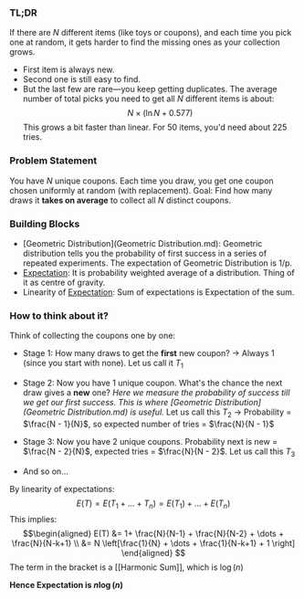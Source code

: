 ### TL;DR

If there are $N$ different items (like toys or coupons), and each time you pick one at random, it gets harder to find the missing ones as your collection grows.
* First item is always new.
* Second one is still easy to find.
* But the last few are rare—you keep getting duplicates.
The average number of total picks you need to get all $N$ different items is about:
$$
N \times (\ln N + 0.577)
$$
This grows a bit faster than linear. For 50 items, you'd need about 225 tries.

### Problem Statement

You have $N$ unique coupons. Each time you draw, you get one coupon chosen uniformly at random (with replacement).
Goal: Find how many draws it **takes on average** to collect all $N$ distinct coupons.

### Building Blocks

- [Geometric Distribution](Geometric Distribution.md): Geometric distribution tells you the probability of first success in a series of repeated experiments. The expectation of Geometric Distribution is 1/p.
- [Expectation](Expectation.md): It is probability weighted average of a distribution. Thing of it as centre of gravity.
- Linearity of [Expectation](Expectation.md): Sum of expectations is Expectation of the sum.

### How to think about it?

Think of collecting the coupons one by one:

* Stage 1: How many draws to get the **first** new coupon?
  → Always 1 (since you start with none). Let us call it $T_1$

* Stage 2: Now you have 1 unique coupon. What's the chance the next draw gives a **new** one? *Here we measure the probability of success till we get our first success. This is where [Geometric Distribution](Geometric Distribution.md) is useful.* Let us call this $T_2$
  → Probability = $\frac{N - 1}{N}$, so expected number of tries = $\frac{N}{N - 1}$

* Stage 3: Now you have 2 unique coupons. Probability next is new = $\frac{N - 2}{N}$, expected tries = $\frac{N}{N - 2}$. Let us call this $T_3$

* And so on...

 By linearity of expectations: $$ E(T) = E(T_1 + \dots + T_n) = E(T_1) + \dots + E(T_n)$$
This implies:
$$\begin{aligned}
E(T) &= 1+ \frac{N}{N-1} + \frac{N}{N-2} + \dots + \frac{N}{N-k+1} \\
&= N \left[\frac{1}{N} + \dots + \frac{1}{N-k+1} + 1 \right]
\end{aligned}
$$
The term in the bracket is a [[Harmonic Sum]], which is $\log(n)$ 

**Hence Expectation is $n \log(n)$**
